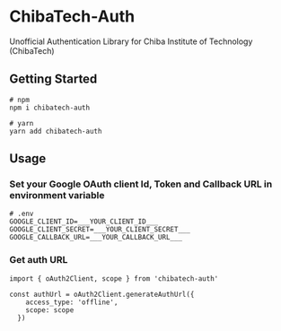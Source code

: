 # ChibaTech-Auth
Unofficial Authentication Library for Chiba Institute of Technology (ChibaTech)

## Getting Started
```
# npm
npm i chibatech-auth

# yarn
yarn add chibatech-auth
```

## Usage
### Set your Google OAuth client Id, Token and Callback URL in environment variable
```
# .env
GOOGLE_CLIENT_ID=___YOUR_CLIENT_ID___
GOOGLE_CLIENT_SECRET=___YOUR_CLIENT_SECRET___
GOOGLE_CALLBACK_URL=___YOUR_CALLBACK_URL___
```

### Get auth URL
```
import { oAuth2Client, scope } from 'chibatech-auth'

const authUrl = oAuth2Client.generateAuthUrl({
    access_type: 'offline',
    scope: scope
  })
```
